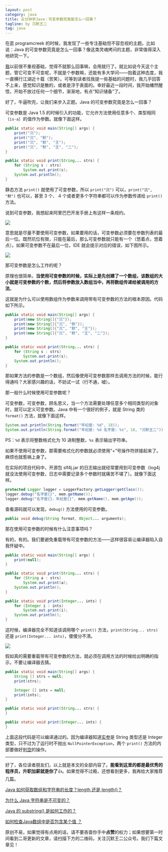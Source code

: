```yaml
---
layout: post
category: java
title: 五分钟学Java：可变参数究竟是怎么一回事？
tagline: by 沉默王二
tag: java
---
```


在逛 programcreek 的时候，我发现了一些专注基础但不容忽视的主题。比如说：Java 的可变参数究竟是怎么一回事？像这类灵魂拷问的主题，非常值得深入地研究一下。

<!--more-->




[我](https://mp.weixin.qq.com/s/feoOINGSyivBO8Z1gaQVOA)以前很不重视基础，觉得不就那么回事嘛，会用就行了。就比如说今天这个主题，管它可变不可变呢，不就是个参数嘛，还能有多大学问——抱着这种态度，我一直横行江湖近十载（苦笑）。可等到读者找我提一些基础的问题时，我几乎回答不上来，感觉知识是散的，或者是浮于表面的。幸好最近一段时间，我开始幡然醒悟，开始不放过任何一个细节，渐渐地，有点“知识储备”了。

好了，牛逼吹完，让我们来步入正题。Java 的可变参数究竟是怎么一回事？

可变参数是 Java 1.5 的时候引入的功能，它允许方法使用任意多个、类型相同（`is-a`）的值作为参数。就像下面这样。

```java
public static void main(String[] args) {
    print("沉");
    print("沉", "默");
    print("沉", "默", "王");
    print("沉", "默", "王", "二");
}

public static void print(String... strs) {
    for (String s : strs)
        System.out.print(s);
    System.out.println();
}
```

静态方法 `print()` 就使用了可变参数，所以 `print("沉")` 可以，`print("沉", "默")` 也可以，甚至 3 个、 4 个或者更多个字符串都可以作为参数传递给 `print()` 方法。

说到可变参数，我想起来阿里巴巴开发手册上有这样一条规约。

![](http://www.itwanger.com/assets/images/2019/12/java-varargs-2.png)

意思就是尽量不要使用可变参数，如果要用的话，可变参数必须要在参数列表的最后一位。既然坑位有限，只能在最后，那么可变参数就只能有一个（悠着点，悠着点）。如果可变参数不在最后一位，IDE 就会提示对应的错误，如下图所示。

![](http://www.itwanger.com/assets/images/2019/12/java-varargs-3.png)



那可变参数是怎么工作的呢？

原理也很简单。**当使用可变参数的时候，实际上是先创建了一个数组，该数组的大小就是可变参数的个数，然后将参数放入数组当中，再将数组传递给被调用的方法**。

这就是为什么可以使用数组作为参数来调用带有可变参数的方法的根本原因。代码如下所示。

```java
public static void main(String[] args) {
    print(new String[]{"沉"});
    print(new String[]{"沉", "默"});
    print(new String[]{"沉", "默", "王"});
    print(new String[]{"沉", "默", "王", "二"});
}

public static void print(String... strs) {
    for (String s : strs)
        System.out.print(s);
    System.out.println();
}
```

那如果方法的参数是一个数组，然后像使用可变参数那样去调用方法的时候，能行得通吗？大家感兴趣的话，不妨试一试（行不通，嘘）。



那一般什么时候使用可变参数呢？

可变参数，可变参数，顾名思义，当一个方法需要处理任意多个相同类型的对象时，就可以定义可变参数。Java 中有一个很好的例子，就是 String 类的 `format()` 方法，就像下面这样。

```java
System.out.println(String.format("年纪是: %d", 18));
System.out.println(String.format("年纪是: %d 名字是: %s", 18, "沉默王二"));
```

PS：`%d` 表示将整数格式化为 10 进制整数，`%s` 表示输出字符串。

如果不使用可变参数，那需要格式化的参数就必须使用“+”号操作符拼接起来了。麻烦也就惹祸上身了。

在实际的项目代码中，开源包 slf4j.jar 的日志输出就经常要用到可变参数（log4j 就没法使用可变参数，日志中需要记录多个参数时就痛苦不堪了）。就像下面这样。

```java
protected Logger logger = LoggerFactory.getLogger(getClass());
logger.debug("名字是{}", mem.getName());
logger.debug("名字是{}，年纪是{}", mem.getName(), mem.getAge());
```

查看源码就可以发现，`debug()` 方法使用的可变参数。

```java
public void debug(String format, Object... arguments);
```

那在使用可变参数的时候有什么注意事项吗？

有的，有的。我们要避免重载带有可变参数的方法——这样很容易让编译器陷入自我怀疑中。

```java
public static void main(String[] args) {
    print(null);
}

public static void print(String... strs) {
    for (String a : strs)
        System.out.print(a);
    System.out.println();
}

public static void print(Integer... ints) {
    for (Integer i : ints)
        System.out.print(i);
    System.out.println();
}
```

这时候，编译器完全不知道该调用哪个 `print()` 方法，`print(String... strs)` 还是 `print(Integer... ints)`，傻傻分不清。

![](http://www.itwanger.com/assets/images/2019/12/java-varargs-4.png)

假如真的需要重载带有可变参数的方法，就必须在调用方法的时候给出明确的指示，不要让编译器去猜。

```java
public static void main(String[] args) {
    String [] strs = null;
    print(strs);

    Integer [] ints = null;
    print(ints);
}

public static void print(String... strs) {
}

public static void print(Integer... ints) {
}
```

上面这段代码是可以编译通过的。因为编译器知道[实参](http://www.itwanger.com/java/2019/11/26/java-yinyong-value.html)是 String 类型还是 Integer 类型，只不过为了运行时不抛出 `NullPointerException`，两个 `print()` 方法的内部要做好[判空](https://mp.weixin.qq.com/s/PBqR_uj6dd4xKEX8SUWIYQ)的操作。

------

好了，各位读者朋友们，以上就是本文的全部内容了。**能看到这里的都是最优秀的程序员，升职加薪就是你了**👍。如果觉得不过瘾，还想看到更多，我再给大家推荐几篇。

[Java 如何获取数组和字符串的长度？length 还是 length()？](https://mp.weixin.qq.com/s/nLZwlQf35cuYkeHb6-BUhg)

[为什么 Java 字符串是不可变的？](https://mp.weixin.qq.com/s/CRQrm5zGpqWxYL_ztk-b2Q)

[Java 的 substring() 是如何工作的？](https://mp.weixin.qq.com/s/rLakWBPuWqYG8QT6ACetGQ)

[如何检查Java数组中是否包含某个值 ？](https://mp.weixin.qq.com/s/DBvgghP5cN6KlPnILaqjmQ)

原创不易，如果觉得有点用的话，请不要吝啬你手中**点赞**的权力；如果想要第一时间看到二哥更新的文章，请扫描下方的二维码，关注沉默王二公众号。我们下篇文章见！


